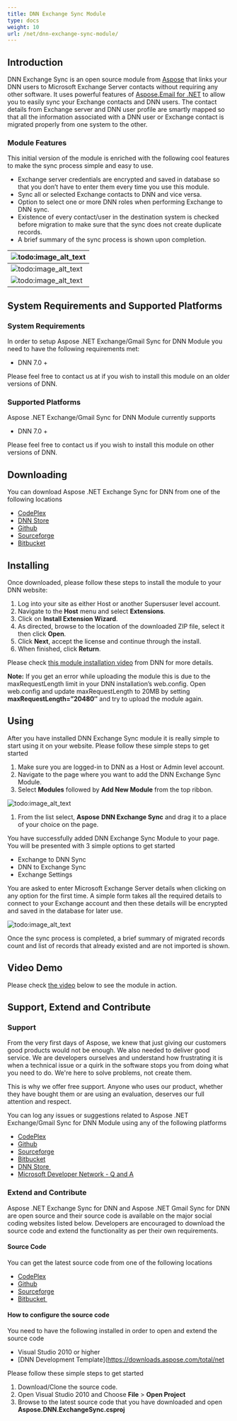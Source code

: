```yaml
---
title: DNN Exchange Sync Module
type: docs
weight: 10
url: /net/dnn-exchange-sync-module/
---
```



## **Introduction**
DNN Exchange Sync is an open source module from [Aspose](http://www.aspose.com/) that links your DNN users to Microsoft Exchange Server contacts without requiring any other software. It uses powerful features of [Aspose.Email for .NET](http://www.aspose.com/.net/email-component.aspx) to allow you to easily sync your Exchange contacts and DNN users. The contact details from Exchange server and DNN user profile are smartly mapped so that all the information associated with a DNN user or Exchange contact is migrated properly from one system to the other.
### **Module Features**
This initial version of the module is enriched with the following cool features to make the sync process simple and easy to use.

- Exchange server credentials are encrypted and saved in database so that you don’t have to enter them every time you use this module.
- Sync all or selected Exchange contacts to DNN and vice versa.
- Option to select one or more DNN roles when performing Exchange to DNN sync.
- Existence of every contact/user in the destination system is checked before migration to make sure that the sync does not create duplicate records.
- A brief summary of the sync process is shown upon completion. 

|![todo:image_alt_text](http://www.aspose.com/blogs/wp-content/uploads/2014/07/DNN-Exchange-Sync-home.png)|
| :- |
|![todo:image_alt_text](http://www.aspose.com/blogs/wp-content/uploads/2014/07/Exchange-to-DNN-Sync.png)|
|![todo:image_alt_text](http://www.aspose.com/blogs/wp-content/uploads/2014/07/DNN-to-Exchange-Sync.png)|
## **System Requirements and Supported Platforms**
### **System Requirements**
In order to setup Aspose .NET Exchange/Gmail Sync for DNN Module you need to have the following requirements met:

- DNN 7.0 +

Please feel free to contact us at if you wish to install this module on an older versions of DNN.
### **Supported Platforms**
Aspose .NET Exchange/Gmail Sync for DNN Module currently supports

- DNN 7.0 +

Please feel free to contact us if you wish to install this module on other versions of DNN.
## **Downloading**
You can download Aspose .NET Exchange Sync for DNN from one of the following locations

- [CodePlex ](https://asposednn.codeplex.com/releases)
- [DNN Store ](http://store.dnnsoftware.com/home/product-details/dnn-exchange-sync-2-way-link-between-dnn-and-microsoft-exchange-server)
- [Github ](https://github.com/asposemarketplace/Aspose_for_DNN/releases)
- [Sourceforge ](https://sourceforge.net/projects/asposednn/files/)
- [Bitbucket ](https://bitbucket.org/asposemarketplace/aspose-for-dnn/downloads)
## **Installing**
Once downloaded, please follow these steps to install the module to your DNN website:

1. Log into your site as either Host or another Supersuser level account.
1. Navigate to the **Host** menu and select **Extensions**.
1. Click on **Install Extension Wizard**.
1. As directed, browse to the location of the downloaded ZIP file, select it then click **Open**.
1. Click **Next**, accept the license and continue through the install.
1. When finished, click **Return**.

Please check [this module installation video](http://www.dnnsoftware.com/community/learn/video-library/view-video/video/542/view/details/how-to-install-a-module-in-dotnetnuke-7) from DNN for more details.

**Note:** If you get an error while uploading the module this is due to the maxRequestLength limit in your DNN installation’s web.config. Open web.config and update maxRequestLength to 20MB by setting **maxRequestLength=”20480″** and try to upload the module again.
## **Using**
After you have installed DNN Exchange Sync module it is really simple to start using it on your website. Please follow these simple steps to get started

1. Make sure you are logged-in to DNN as a Host or Admin level account.
1. Navigate to the page where you want to add the DNN Exchange Sync Module.
1. Select **Modules** followed by **Add New Module** from the top ribbon. 

![todo:image_alt_text](http://www.aspose.com/blogs/wp-content/uploads/2014/07/DNN-Exchange-Sync-add-module-to-page.png)

1. From the list select, **Aspose** **DNN Exchange Sync** and drag it to a place of your choice on the page.

You have successfully added DNN Exchange Sync Module to your page. You will be presented with 3 simple options to get started

- Exchange to DNN Sync
- DNN to Exchange Sync
- Exchange Settings

You are asked to enter Microsoft Exchange Server details when clicking on any option for the first time. A simple form takes all the required details to connect to your Exchange account and then these details will be encrypted and saved in the database for later use. 

![todo:image_alt_text](http://www.aspose.com/blogs/wp-content/uploads/2014/07/DNN-Exchange-Sync-Exchange-Server-Details.png)


Once the sync process is completed, a brief summary of migrated records count and list of records that already existed and are not imported is shown.
## **Video Demo**
Please check [the video](https://www.youtube.com/watch?v=LqEiYz287GA) below to see the module in action.
## **Support, Extend and Contribute**
### **Support**
From the very first days of Aspose, we knew that just giving our customers good products would not be enough. We also needed to deliver good service. We are developers ourselves and understand how frustrating it is when a technical issue or a quirk in the software stops you from doing what you need to do. We're here to solve problems, not create them.

This is why we offer free support. Anyone who uses our product, whether they have bought them or are using an evaluation, deserves our full attention and respect.

You can log any issues or suggestions related to Aspose .NET Exchange/Gmail Sync for DNN Module using any of the following platforms

- [CodePlex ](https://asposednn.codeplex.com/workitem/list/basic)
- [Github ](https://github.com/asposemarketplace/Aspose_for_DNN/issues)
- [Sourceforge ](https://sourceforge.net/p/asposednn/tickets/)
- [Bitbucket ](https://bitbucket.org/asposemarketplace/aspose-for-dnn/issues?status=new&status=open)
- [DNN Store ](http://store.dnnsoftware.com/help-center/help-desk/ticket-entry/packageid/33341)
- [Microsoft Developer Network - Q and A ](https://code.msdn.microsoft.com/DNN-Exchange-Sync-2-Way-fab0339b/view/Discussions#content)
### **Extend and Contribute**
Aspose .NET Exchange Sync for DNN and Aspose .NET Gmail Sync for DNN are open source and their source code is available on the major social coding websites listed below. Developers are encouraged to download the source code and extend the functionality as per their own requirements.
#### **Source Code**
You can get the latest source code from one of the following locations

- [CodePlex ](https://asposednn.codeplex.com/SourceControl/latest)
- [Github ](https://github.com/asposemarketplace/Aspose_for_DNN)
- [Sourceforge ](https://sourceforge.net/p/asposednn/code/ci/master/tree/)
- [Bitbucket ](https://bitbucket.org/asposemarketplace/aspose-for-dnn/src)
#### **How to configure the source code**
You need to have the following installed in order to open and extend the source code

- Visual Studio 2010 or higher
- [DNN Development Template](https://downloads.aspose.com/total/net

Please follow these simple steps to get started

1. Download/Clone the source code.
1. Open Visual Studio 2010 and Choose **File** > **Open Project**
1. Browse to the latest source code that you have downloaded and open **Aspose.DNN.ExchangeSync.csproj**
